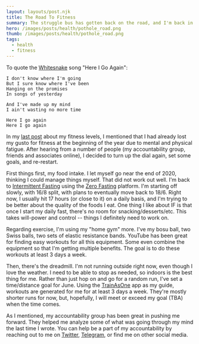 ```yaml
---
layout: layouts/post.njk
title: The Road To Fitness
summary: The struggle bus has gotten back on the road, and I'm back in the game to work on my fitness levels - both physical and mental. What's changed?
hero: /images/posts/health/pothole_road.png
thumb: /images/posts/health/pothole_road.png
tags:
  - health
  - fitness
---
```


To quote the [Whitesnake][4] song "Here I Go Again":

```
I don't know where I'm going
But I sure know where I've been
Hanging on the promises
In songs of yesterday

And I've made up my mind
I ain't wasting no more time

Here I go again
Here I go again
```

In my [last post][1] about my fitness levels, I mentioned that I had already lost my gusto for fitness at the beginning of the year due to mental and physical fatigue. After hearing from a number of people (my accountability group, friends and associates online), I decided to turn up the dial again, set some goals, and re-restart.

First things first, my food intake. I let myself go near the end of 2020, thinking I could manage things myself. That did not work out well. I'm back to [Intermittent Fasting][2] using the [Zero Fasting][3] platform. I'm starting off slowly, with 16/8 split, with plans to eventually move back to 18/6. Right now, I usually hit 17 hours (or close to it) on a daily basis, and I'm trying to be better about the quality of the foods I eat. One thing I like about IF is that once I start my daily fast, there's no room for snacking/desserts/etc. This takes will-power and control -- things I definitely need to work on.

Regarding exercise, I'm using my "home gym" more. I've my bosu ball, two Swiss balls, two sets of elastic resistance bands. YouTube has been great for finding easy workouts for all this equipment. Some even combine the equipment so that I'm getting multiple benefits. The goal is to do these workouts at least 3 days a week.

Then, there's the dreadmill. I'm not running outside right now, even though I love the weather. I need to be able to stop as needed, so indoors is the best thing for me. Rather than just hop on and go for a random run, I've set a time/distance goal for June. Using the [TrainAsOne][5] app as my guide, workouts are generated for me for at least 3 days a week. They're mostly shorter runs for now, but, hopefully, I will meet or exceed my goal (TBA) when the time comes.

As I mentioned, my accountability group has been great in pushing me forward. They helped me analyze some of what was going through my mind the last time I wrote. You can help be a part of my accountability by reaching out to me on [Twitter](https://twitter.com/lgwapnitsky), [Telegram](http://telegram.me/larrygwapnitsky), or find me on other social media.

[1]: https://larry.wapnitsky.com/posts/2021-01-14-pause-and-effect/ 
[2]: https://www.mayoclinic.org/healthy-lifestyle/nutrition-and-healthy-eating/expert-answers/intermittent-fasting/faq-20441303
[3]: https://www.zerofasting.com/
[4]: https://whitesnake.com
[5]: https://beta.trainasone.com/register?referrer_token=k7Jjvn3c9ZgzhvXLMXSG
